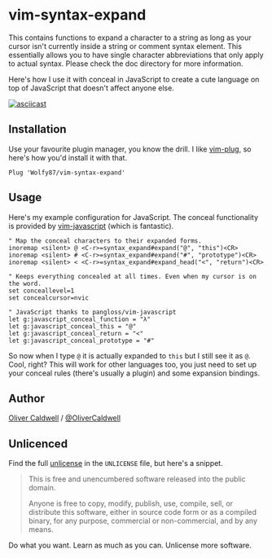 # vim-syntax-expand

This contains functions to expand a character to a string as long as your cursor isn't currently inside a string or comment syntax element. This essentially allows you to have single character abbreviations that only apply to actual syntax. Please check the doc directory for more information.

Here's how I use it with conceal in JavaScript to create a cute language on top of JavaScript that doesn't affect anyone else.

[![asciicast](https://asciinema.org/a/ag49t530108fu0qp2cuefondl.png)](https://asciinema.org/a/ag49t530108fu0qp2cuefondl)

## Installation

Use your favourite plugin manager, you know the drill. I like [vim-plug][], so here's how you'd install it with that.

```vim
Plug 'Wolfy87/vim-syntax-expand'
```

## Usage

Here's my example configuration for JavaScript. The conceal functionality is provided by [vim-javascript][] (which is fantastic).

```vim
" Map the conceal characters to their expanded forms.
inoremap <silent> @ <C-r>=syntax_expand#expand("@", "this")<CR>
inoremap <silent> # <C-r>=syntax_expand#expand("#", "prototype")<CR>
inoremap <silent> < <C-r>=syntax_expand#expand_head("<", "return")<CR>

" Keeps everything concealed at all times. Even when my cursor is on the word.
set conceallevel=1
set concealcursor=nvic

" JavaScript thanks to pangloss/vim-javascript
let g:javascript_conceal_function = "λ"
let g:javascript_conceal_this = "@"
let g:javascript_conceal_return = "<"
let g:javascript_conceal_prototype = "#"
```

So now when I type `@` it is actually expanded to `this` but I still see it as `@`. Cool, right? This will work for other languages too, you just need to set up your conceal rules (there's usually a plugin) and some expansion bindings.

## Author

[Oliver Caldwell][] / [@OliverCaldwell][]

## Unlicenced

Find the full [unlicense][] in the `UNLICENSE` file, but here's a snippet.

>This is free and unencumbered software released into the public domain.
>
>Anyone is free to copy, modify, publish, use, compile, sell, or distribute this software, either in source code form or as a compiled binary, for any purpose, commercial or non-commercial, and by any means.

Do what you want. Learn as much as you can. Unlicense more software.

[unlicense]: http://unlicense.org/
[vim-plug]: https://github.com/junegunn/vim-plug
[vim-javascript]: https://github.com/pangloss/vim-javascript
[Oliver Caldwell]: http://oli.me.uk/
[@OliverCaldwell]: https://twitter.com/OliverCaldwell
